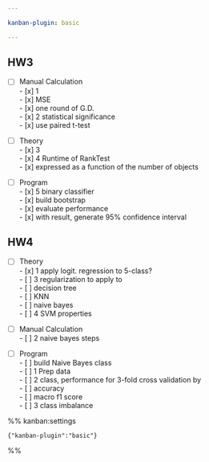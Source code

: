 ```yaml
---

kanban-plugin: basic

---
```


## HW3

- [ ] Manual Calculation<br>- [x] 1<br>	- [x] MSE<br>	- [x] one round of G.D.<br>- [x] 2 statistical significance<br>	- [x] use paired t-test
- [ ] Theory<br>- [x] 3<br>- [x] 4 Runtime of RankTest<br>	- [x] expressed as a function of the number of objects
- [ ] Program<br>- [x] 5 binary classifier<br>	- [x] build bootstrap<br>	- [x] evaluate performance<br>	- [x] with result, generate 95% confidence interval


## HW4

- [ ] Theory<br>- [x] 1 apply logit. regression to 5-class?<br>- [ ] 3 regularization to apply to<br>	- [ ] decision tree<br>	- [ ] KNN<br>	- [ ] naive bayes<br>- [ ] 4 SVM properties
- [ ] Manual Calculation<br>- [ ] 2 naive bayes steps
- [ ] Program<br>- [ ] build Naive Bayes class<br>	- [ ] 1 Prep data<br>	- [ ] 2 class, performance for 3-fold cross validation by<br>		- [ ] accuracy<br>		- [ ] macro f1 score<br>	- [ ] 3 class imbalance




%% kanban:settings
```
{"kanban-plugin":"basic"}
```
%%
